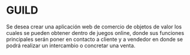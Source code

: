 # GUILD
Se desea crear una aplicación web de comercio de objetos de valor los cuales se pueden obtener dentro de juegos online, donde sus funciones principales serán poner en contacto a cliente y a vendedor en donde se podrá realizar un intercambio o concretar una venta. 
